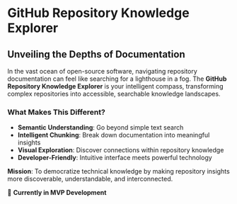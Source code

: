 # GitHub Repository Knowledge Explorer

## Unveiling the Depths of Documentation

In the vast ocean of open-source software, navigating repository documentation can feel like searching for a lighthouse in a fog. The **GitHub Repository Knowledge Explorer** is your intelligent compass, transforming complex repositories into accessible, searchable knowledge landscapes.

### What Makes This Different?

- **Semantic Understanding**: Go beyond simple text search
- **Intelligent Chunking**: Break down documentation into meaningful insights
- **Visual Exploration**: Discover connections within repository knowledge
- **Developer-Friendly**: Intuitive interface meets powerful technology

**Mission**: To democratize technical knowledge by making repository insights more discoverable, understandable, and interconnected.

🚀 **Currently in MVP Development**
